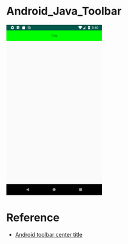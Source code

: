 # Android_Java_Toolbar

<img src="https://github.com/JasonWangIdv/Android_Java_Toolbar/blob/master/screenshot/Screenshot_1538709047.png" width="50%" height="50%"/>

# Reference
* [Android toolbar center title](https://stackoverflow.com/questions/26533510/android-toolbar-center-title-and-custom-font)
